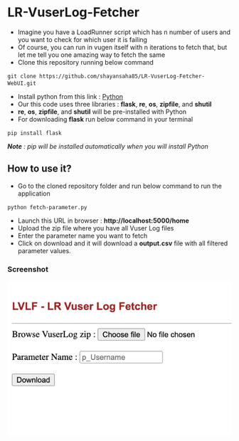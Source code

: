 
# LR-VuserLog-Fetcher


- Imagine you have a LoadRunner script which has n number of users and you want to check for which user it is failing
- Of course, you can run in vugen itself with n iterations to fetch that, but let me tell you one amazing way to fetch the same
- Clone this repository running below command
```
git clone https://github.com/shayansaha85/LR-VuserLog-Fetcher-WebUI.git
```
- Install python from this link : [Python](https://www.python.org/downloads/)
- Our this code uses three libraries : **flask**, **re**, **os**, **zipfile**, and **shutil**
- **re**, **os**, **zipfile**, and **shutil** will be pre-installed with Python
- For downloading **flask** run below command in your terminal
```
pip install flask
```
_**Note** : pip will be installed automatically when you will install Python_

## How to use it?
- Go to the cloned repository folder and run below command to run the application
```
python fetch-parameter.py
```
- Launch this URL in browser : **http://localhost:5000/home**
- Upload the zip file where you have all Vuser Log files
- Enter the parameter name you want to fetch
- Click on download and it will download a **output.csv** file with all filtered parameter values.

### Screenshot
![app_ss](Readme-Static-Files/app_ss.png)
